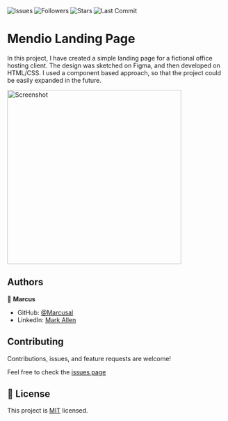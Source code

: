 ![Issues](https://img.shields.io/github/issues/marcusal/mendio-landing-page?style=for-the-badge)
![Followers](https://img.shields.io/github/followers/marcusal?style=for-the-badge)
![Stars](https://img.shields.io/github/stars/marcusal?style=for-the-badge)
![Last Commit](https://img.shields.io/github/last-commit/marcusal/mendio-landing-page/main?style=for-the-badge)

# Mendio Landing Page
In this project, I have created a simple landing page for a fictional office hosting client. The design was sketched on Figma, and then developed on HTML/CSS.
I used a component based approach, so that the project could be easily expanded in the future.

<img align="center" alt="Screenshot" height="400px" src="Screenshot 2021-05-14 at 08.49.02.png"/>

## Authors

👤 **Marcus**

- GitHub: [@Marcusal](https://github.com/Marcusal)
- LinkedIn: [Mark Allen](https://www.linkedin.com/in/marcusa999/)


## Contributing

Contributions, issues, and feature requests are welcome!

Feel free to check the [issues page](https://github.com/Marcusal/mvc-hackernews-blog/issues)

## 📝 License

This project is [MIT](LICENSE) licensed.
